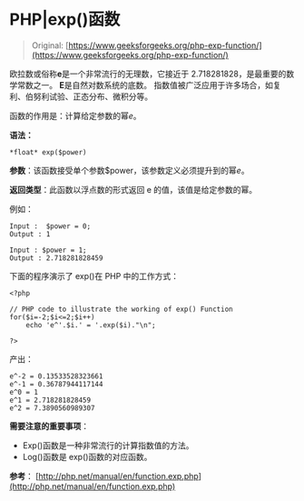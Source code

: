 # PHP|exp()函数

> Original: [https://www.geeksforgeeks.org/php-exp-function/](https://www.geeksforgeeks.org/php-exp-function/)

欧拉数或俗称**e**是一个非常流行的无理数，它接近于 2.718281828，是最重要的数学常数之一。 **E**是自然对数系统的底数。 指数值被广泛应用于许多场合，如复利、伯努利试验、正态分布、微积分等。

函数的作用是：计算给定参数的幂*e*。

**语法：**

```
*float* exp($power)

```

**参数**：该函数接受单个参数$power，该参数定义必须提升到的幂*e*。

**返回类型**：此函数以浮点数的形式返回 e 的值，该值是给定参数的幂。

例如：

```
Input :  $power = 0;
Output : 1

Input : $power = 1;
Output : 2.718281828459        

```

下面的程序演示了 exp()在 PHP 中的工作方式：

```
<?php

// PHP code to illustrate the working of exp() Function 
for($i=-2;$i<=2;$i++)
    echo 'e^'.$i.' = '.exp($i)."\n";

?>
```

产出：

```
e^-2 = 0.13533528323661
e^-1 = 0.36787944117144
e^0 = 1
e^1 = 2.718281828459
e^2 = 7.3890560989307

```

**需要注意的重要事项**：

*   Exp()函数是一种非常流行的计算指数值的方法。
*   Log()函数是 exp()函数的对应函数。

**参考**：
[http://php.net/manual/en/function.exp.php](http://php.net/manual/en/function.exp.php)